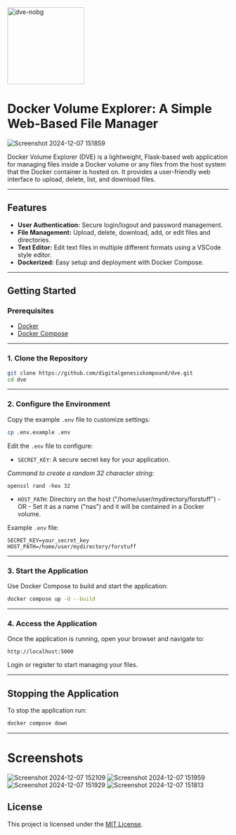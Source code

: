 <img src="https://github.com/user-attachments/assets/c74fb1d4-6daa-44a1-8214-52a0f98a78b6" alt="dve-nobg" width="175"/>

# Docker Volume Explorer: A Simple Web-Based File Manager

![Screenshot 2024-12-07 151859](https://github.com/user-attachments/assets/fe2dc8c2-6cc7-4251-89d8-c3a7debb68c7)

Docker Volume Explorer (DVE) is a lightweight, Flask-based web application for managing files inside a Docker volume or any files from the host system that the Docker container is hosted on. 
It provides a user-friendly web interface to upload, delete, list, and download files.

---

## Features

- **User Authentication:** Secure login/logout and password management.
- **File Management:** Upload, delete, download, add, or edit files and directories.
- **Text Editor:** Edit text files in multiple different formats using a VSCode style editor.
- **Dockerized:** Easy setup and deployment with Docker Compose.

---

## Getting Started

### Prerequisites
- [Docker](https://docs.docker.com/get-docker/)
- [Docker Compose](https://docs.docker.com/compose/install/)

---

### 1. Clone the Repository
```bash
git clone https://github.com/digitalgenesiskompound/dve.git
cd dve
```

---

### 2. Configure the Environment
Copy the example `.env` file to customize settings:
```bash
cp .env.example .env
```

Edit the `.env` file to configure:
- `SECRET_KEY`: A secure secret key for your application.

*Command to create a random 32 character string:*
```
openssl rand -hex 32
```

- `HOST_PATH`: Directory on the host ("/home/user/mydirectory/forstuff") - OR - Set it as a name ("nas") and it will be contained in a Docker volume.

Example `.env` file:
```env
SECRET_KEY=your_secret_key
HOST_PATH=/home/user/mydirectory/forstuff
```

---

### 3. Start the Application
Use Docker Compose to build and start the application:
```bash
docker compose up -d --build
```

---

### 4. Access the Application
Once the application is running, open your browser and navigate to:
```
http://localhost:5000
```

Login or register to start managing your files.

---

## Stopping the Application
To stop the application run:
```bash
docker compose down
```

---
# Screenshots

![Screenshot 2024-12-07 152109](https://github.com/user-attachments/assets/d082ad32-c394-4bdd-9df9-c731c575c6c3)
![Screenshot 2024-12-07 151959](https://github.com/user-attachments/assets/1f318551-4b39-4c11-9309-ab2a72e4fb39)
![Screenshot 2024-12-07 151929](https://github.com/user-attachments/assets/25081d7b-a03c-4f98-b4df-2fecd440e1bd)
![Screenshot 2024-12-07 151813](https://github.com/user-attachments/assets/d59ab5ce-699c-4d06-b02b-e52fca825496)


## License
This project is licensed under the [MIT License](LICENSE).
